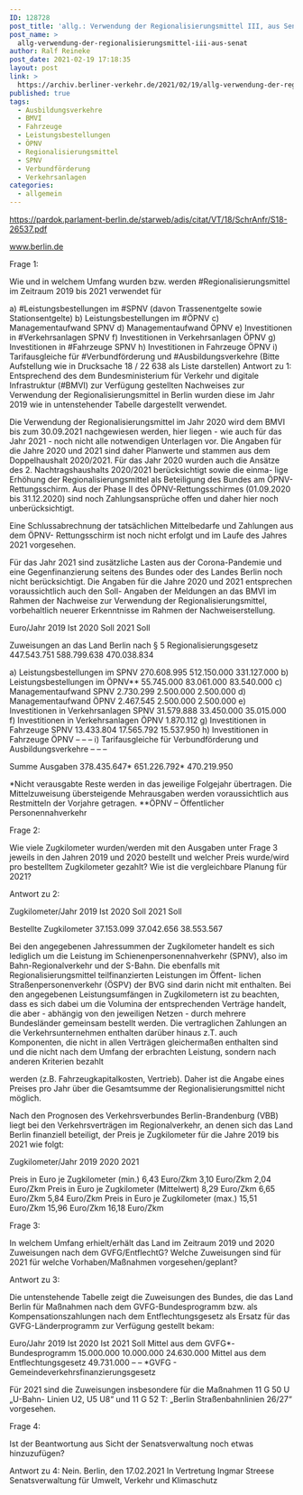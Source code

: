 ```yaml
---
ID: 128728
post_title: 'allg.: Verwendung der Regionalisierungsmittel III, aus Senat'
post_name: >
  allg-verwendung-der-regionalisierungsmittel-iii-aus-senat
author: Ralf Reineke
post_date: 2021-02-19 17:18:35
layout: post
link: >
  https://archiv.berliner-verkehr.de/2021/02/19/allg-verwendung-der-regionalisierungsmittel-iii-aus-senat/
published: true
tags:
  - Ausbildungsverkehre
  - BMVI
  - Fahrzeuge
  - Leistungsbestellungen
  - ÖPNV
  - Regionalisierungsmittel
  - SPNV
  - Verbundförderung
  - Verkehrsanlagen
categories:
  - allgemein
---
```

https://pardok.parlament-berlin.de/starweb/adis/citat/VT/18/SchrAnfr/S18-26537.pdf

www.berlin.de

Frage 1:

Wie und in welchem Umfang wurden bzw. werden #Regionalisierungsmittel im Zeitraum 2019 bis 2021 verwendet für

a) #Leistungsbestellungen im #SPNV (davon Trassenentgelte sowie Stationsentgelte)
b) Leistungsbestellungen im #ÖPNV
c) Managementaufwand SPNV
d) Managementaufwand ÖPNV
e) Investitionen in #Verkehrsanlagen SPNV
f) Investitionen in Verkehrsanlagen ÖPNV
g) Investitionen in #Fahrzeuge SPNV
h) Investitionen in Fahrzeuge ÖPNV
i) Tarifausgleiche für #Verbundförderung und #Ausbildungsverkehre (Bitte Aufstellung wie in Drucksache 18 / 22 638 als Liste darstellen) Antwort zu 1:
Entsprechend des dem Bundesministerium für Verkehr und digitale Infrastruktur (#BMVI)
zur Verfügung gestellten Nachweises zur Verwendung der Regionalisierungsmittel in Berlin wurden diese im Jahr 2019 wie in untenstehender Tabelle dargestellt verwendet.

Die Verwendung der Regionalisierungsmittel im Jahr 2020 wird dem BMVI bis zum 30.09.2021 nachgewiesen werden, hier liegen - wie auch für das Jahr 2021 - noch nicht alle notwendigen Unterlagen vor. Die Angaben für die Jahre 2020 und 2021 sind daher Planwerte und stammen aus dem Doppelhaushalt 2020/2021. Für das Jahr 2020 wurden auch die Ansätze des 2. Nachtragshaushalts 2020/2021 berücksichtigt sowie die einma- lige Erhöhung der Regionalisierungsmittel als Beteiligung des Bundes am ÖPNV- Rettungsschirm. Aus der Phase II des ÖPNV-Rettungsschirmes (01.09.2020 bis 31.12.2020) sind noch Zahlungsansprüche offen und daher hier noch unberücksichtigt.

Eine Schlussabrechnung der tatsächlichen Mittelbedarfe und Zahlungen aus dem ÖPNV- Rettungsschirm ist noch nicht erfolgt und im Laufe des Jahres 2021 vorgesehen.

Für das Jahr 2021 sind zusätzliche Lasten aus der Corona-Pandemie und eine Gegenfinanzierung seitens des Bundes oder des Landes Berlin noch nicht berücksichtigt. Die Angaben für die Jahre 2020 und 2021 entsprechen voraussichtlich auch den Soll- Angaben der Meldungen an das BMVI im Rahmen der Nachweise zur Verwendung der Regionalisierungsmittel, vorbehaltlich neuerer Erkenntnisse im Rahmen der Nachweiserstellung.

Euro/Jahr 2019
Ist 2020
Soll 2021
Soll

Zuweisungen an das Land Berlin nach
§ 5 Regionalisierungsgesetz 447.543.751 588.799.638 470.038.834

a) Leistungsbestellungen im SPNV 270.608.995 512.150.000 331.127.000
b) Leistungsbestellungen im ÖPNV** 55.745.000 83.061.000 83.540.000
c) Managementaufwand SPNV 2.730.299 2.500.000 2.500.000
d) Managementaufwand ÖPNV 2.467.545 2.500.000 2.500.000
e) Investitionen in Verkehrsanlagen SPNV 31.579.888 33.450.000 35.015.000
f) Investitionen in Verkehrsanlagen ÖPNV 1.870.112
g) Investitionen in Fahrzeuge SPNV 13.433.804 17.565.792 15.537.950
h) Investitionen in Fahrzeuge ÖPNV – – –
i) Tarifausgleiche für Verbundförderung und Ausbildungsverkehre – – –

Summe Ausgaben 378.435.647* 651.226.792* 470.219.950

*Nicht verausgabte Reste werden in das jeweilige Folgejahr übertragen. Die Mittelzuweisung übersteigende Mehrausgaben werden voraussichtlich aus Restmitteln der Vorjahre getragen.
**ÖPNV – Öffentlicher Personennahverkehr

Frage 2:

Wie viele Zugkilometer wurden/werden mit den Ausgaben unter Frage 3 jeweils in den Jahren 2019 und 2020 bestellt und welcher Preis wurde/wird pro bestelltem Zugkilometer gezahlt? Wie ist die vergleichbare Planung für 2021?

Antwort zu 2:

Zugkilometer/Jahr 2019
Ist 2020
Soll 2021
Soll


Bestellte Zugkilometer 37.153.099 37.042.656 38.553.567

Bei den angegebenen Jahressummen der Zugkilometer handelt es sich lediglich um die Leistung im Schienenpersonennahverkehr (SPNV), also im Bahn-Regionalverkehr und der S-Bahn. Die ebenfalls mit Regionalisierungsmittel teilfinanzierten Leistungen im Öffent- lichen Straßenpersonenverkehr (ÖSPV) der BVG sind darin nicht mit enthalten. Bei den angegebenen Leistungsumfängen in Zugkilometern ist zu beachten, dass es sich dabei um die Volumina der entsprechenden Verträge handelt, die aber - abhängig von den jeweiligen Netzen - durch mehrere Bundesländer gemeinsam bestellt werden. Die vertraglichen Zahlungen an die Verkehrsunternehmen enthalten darüber hinaus z.T. auch Komponenten, die nicht in allen Verträgen gleichermaßen enthalten sind und die nicht nach dem Umfang der erbrachten Leistung, sondern nach anderen Kriterien bezahlt

werden (z.B. Fahrzeugkapitalkosten, Vertrieb). Daher ist die Angabe eines Preises pro Jahr über die Gesamtsumme der Regionalisierungsmittel nicht möglich.

Nach den Prognosen des Verkehrsverbundes Berlin-Brandenburg (VBB) liegt bei den Verkehrsverträgen im Regionalverkehr, an denen sich das Land Berlin finanziell beteiligt, der Preis je Zugkilometer für die Jahre 2019 bis 2021 wie folgt:

Zugkilometer/Jahr 2019 2020 2021


Preis in Euro je Zugkilometer (min.) 6,43 Euro/Zkm 3,10 Euro/Zkm 2,04 Euro/Zkm
Preis in Euro je Zugkilometer (Mittelwert) 8,29 Euro/Zkm 6,65 Euro/Zkm 5,84 Euro/Zkm
Preis in Euro je Zugkilometer (max.) 15,51 Euro/Zkm 15,96 Euro/Zkm 16,18 Euro/Zkm

Frage 3:

In welchem Umfang erhielt/erhält das Land im Zeitraum 2019 und 2020 Zuweisungen nach dem GVFG/EntflechtG? Welche Zuweisungen sind für 2021 für welche Vorhaben/Maßnahmen vorgesehen/geplant?

Antwort zu 3:

Die untenstehende Tabelle zeigt die Zuweisungen des Bundes, die das Land Berlin für Maßnahmen nach dem GVFG-Bundesprogramm bzw. als Kompensationszahlungen nach dem Entflechtungsgesetz als Ersatz für das GVFG-Länderprogramm zur Verfügung gestellt bekam:

Euro/Jahr 2019
Ist 2020
Ist 2021
Soll
Mittel aus dem GVFG*-Bundesprogramm 15.000.000 10.000.000 24.630.000
Mittel aus dem Entflechtungsgesetz 49.731.000 – –
*GVFG - Gemeindeverkehrsfinanzierungsgesetz

Für 2021 sind die Zuweisungen insbesondere für die Maßnahmen 11 G 50 U „U-Bahn- Linien U2, U5 U8“ und 11 G 52 T: „Berlin Straßenbahnlinien 26/27“ vorgesehen.

Frage 4:

Ist der Beantwortung aus Sicht der Senatsverwaltung noch etwas hinzuzufügen?

Antwort zu 4: Nein.
Berlin, den 17.02.2021 In Vertretung
Ingmar Streese Senatsverwaltung für
Umwelt, Verkehr und Klimaschutz